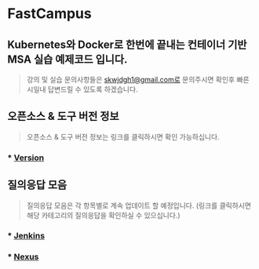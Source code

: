 # FastCampus
## Kubernetes와 Docker로 한번에 끝내는 컨테이너 기반 MSA 실습 예제코드 입니다.
> 강의 및 실습 문의사항들은 skwjdgh1@gmail.com로 문의주시면 확인후 빠른시일내 답변드릴 수 있도록 하겠습니다.

## 오픈소스 & 도구 버전 정보
> 오픈소스 & 도구 버전 정보는 링크를 클릭하시면 확인 가능하십니다.
### * [Version](Version.md)

## 질의응답 모음
> 질의응답 모음은 각 항목별로 계속 업데이트 할 예정입니다.
> (링크를 클릭하시면 해당 카테고리의 질의응답을 확인하실 수 있으십니다.)
### * [Jenkins](QnA/Jenkins.md)
### * [Nexus](QnA/Nexus.md)